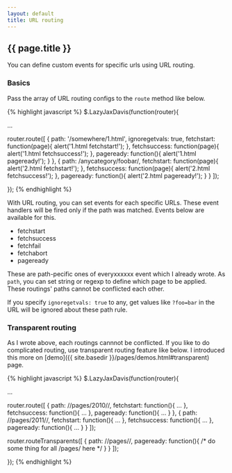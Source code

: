 ```yaml
---
layout: default
title: URL routing
---
```


## {{ page.title }}

You can define custom events for specific urls using URL routing.

### Basics

Pass the array of URL routing configs to the `route` method like below.

{% highlight javascript %}
$.LazyJaxDavis(function(router){

  ...

  router.route([
    {
      path: '/somewhere/1.html',
      ignoregetvals: true,
      fetchstart: function(page){ alert('1.html fetchstart!'); },
      fetchsuccess: function(page){ alert('1.html fetchsuccess!'); },
      pageready: function(){ alert('1.html pageready!'); }
    },
    {
      path: /anycategory\/foobar/,
      fetchstart: function(page){ alert('2.html fetchstart!'); },
      fetchsuccess: function(page){ alert('2.html fetchsuccess!'); },
      pageready: function(){ alert('2.html pageready!'); }
    }
  ]);

});
{% endhighlight %}

With URL routing, you can set events for each specific URLs. These event handlers will be fired only if the path was matched. Events below are available for this.

* fetchstart
* fetchsuccess
* fetchfail
* fetchabort
* pageready

These are path-pecific ones of everyxxxxxx event which I already wrote. As `path`, you can set string or regexp to define which page to be applied. These routings' paths cannot be conflicted each other.

If you specify `ignoregetvals: true` to any, get values like `?foo=bar` in the URL will be ignored about these path rule.

### Transparent routing

As I wrote above, each routings cannnot be conflicted. If you like to do complicated routing, use transparent routing feature like below. I introduced this more on [demo]({{ site.basedir }}/pages/demos.html#transparent) page.

{% highlight javascript %}
$.LazyJaxDavis(function(router){

  ...

  router.route([
    {
      path: /\/pages\/2010\//,
      fetchstart: function(){ ...  },
      fetchsuccess: function(){ ...  },
      pageready: function(){ ... }
    },
    {
      path: /\/pages\/2011\//,
      fetchstart: function(){ ... },
      fetchsuccess: function(){ ... },
      pageready: function(){ ... }
    }
  ]);

  router.routeTransparents([
    {
      path: /\/pages\//,
      pageready: function(){
        /* do some thing for all /pages/ here */
      }
    }
  ]);

});
{% endhighlight %}

